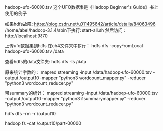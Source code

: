 hadoop-ufo-60000.tsv
这个UFO数据集是《Hadoop Beginner's Guide》书上使用的例子

如果hdfs故障: 
https://blog.csdn.net/u011495642/article/details/84063496
/home/abel/hadoop-3.1.4/sbin下执行: start-all.sh
然后访问：
http://localhost:9870 

上传ufo数据集到hdfs
在ch4文件夹中执行：
hdfs dfs -copyFromLocal hadoop-ufo-60000.tsv /data

查看hdfs的data文件夹: hdfs dfs -ls /data


原来统计字数的：
mapred streaming -input /data/hadoop-ufo-60000.tsv -output /output10  -mapper "python3 wordcount_mapper.py" -reducer "python3 wordcount_reducer.py"

带summary的统计：
mapred streaming -input /data/hadoop-ufo-60000.tsv -output /output10  -mapper "python3 i1summarymapper.py" -reducer "python3 wordcount_reducer.py"

hdfs dfs -rm -r /output10

hadoop fs -cat /output10/part-00000